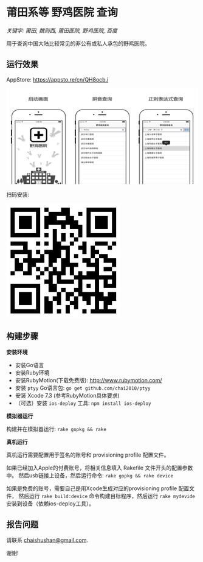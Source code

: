 # 莆田系等 野鸡医院 查询

*关键字: 莆田, 魏则西, 莆田医院, 野鸡医院, 百度*

用于查询中国大陆比较常见的非公有或私人承包的野鸡医院。

## 运行效果

AppStore: https://appsto.re/cn/QH8ocb.i

![](./misc/screenshots/yjyy-ios.png)

扫码安装:

![](./misc/appstore-yjyy.png)

## 构建步骤

**安装环境**

- 安装Go语言
- 安装Ruby环境
- 安装RubyMotion(下载免费版): http://www.rubymotion.com/
- 安装 `ptyy` Go语言包: `go get github.com/chai2010/ptyy`
- 安装 Xcode 7.3 (参考RubyMotion具体要求)
- （可选）安装 `ios-deploy` 工具: `npm install ios-deploy`


**模拟器运行**

构建并在模拟器运行: `rake gopkg && rake`

**真机运行**

真机运行需要配置用于签名的账号和 provisioning profile 配置文件。

如果已经加入Apple的付费账号，将相关信息填入 Rakefile 文件开头的配置参数中。
然后usb链接上设备，然后运行命令: `rake gopkg && rake device`

如果是免费的账号，需要自己是用Xcode生成对应的provisioning profile 配置文件，
然后运行 `rake build:device` 命令构建目标程序，然后运行 `rake mydevide` 安装到设备（依赖ios-deploy工具）。


## 报告问题

请联系 <chaishushan@gmail.com>.

谢谢!
